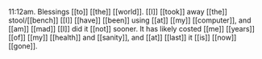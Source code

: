 11:12am. Blessings [[to]] [[the]] [[world]]. [[I]] [[took]] away [[the]] stool/[[bench]] [[I]] [[have]] [[been]] using [[at]] [[my]] [[computer]], and [[am]] [[mad]] [[I]] did it [[not]] sooner. It has likely costed [[me]] [[years]] [[of]] [[my]] [[health]] and [[sanity]], and [[at]] [[last]] it [[is]] [[now]] [[gone]].
